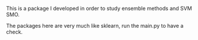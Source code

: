 This is a package I developed in order to study ensemble methods and SVM SMO.

The packages here are very much like sklearn, run the main.py to have a check.